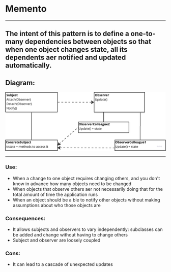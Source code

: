 # Memento

---
## The intent of this pattern is to define a one-to-many dependencies between objects so that when one object changes state, all its dependents aer notified and updated automatically.

## Diagram:
![img.png](img.png)

---
### Use:
- When a change to one object requires changing others, and you don't know in advance how many objects need to be changed
- When objects that observe others aer not necessarily doing that for the total amount of time the application runs
- When an object should be a ble to notify other objects without making assumptions about who those objects are
### Consequences:
- It allows subjects and observers to vary independently: subclasses can be added and change without having to change others
- Subject and observer are loosely coupled

### Cons:
- It can lead to a cascade of unexpected updates